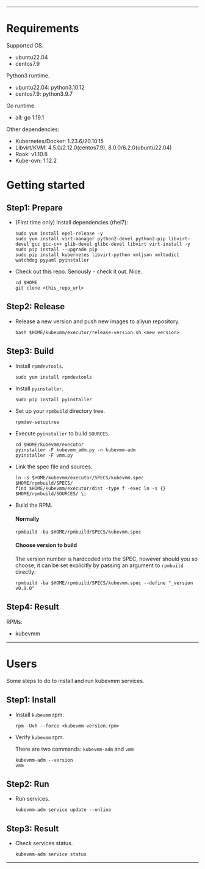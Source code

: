 
------------------------------------------------------------
# Requirements

Supported OS.

- ubuntu22.04
- centos7.9

Python3 runtime.

- ubuntu22.04: python3.10.12
- centos7.9: python3.9.7

Go runtime.

- all: go 1.19.1

Other dependencies:

- Kubernetes/Docker: 1.23.6/20.10.15
- Libvirt/KVM: 4.5.0/2.12.0(centos7.9), 8.0.0/6.2.0(ubuntu22.04)
- Rook: v1.10.8  
- Kube-ovn: 1.12.2             

# Getting started
## Step1: Prepare

* (First time only) Install dependencies (rhel7):
    ```
    sudo yum install epel-release -y
    sudo yum install virt-manager python2-devel python2-pip libvirt-devel gcc gcc-c++ glib-devel glibc-devel libvirt virt-install -y
    sudo pip install --upgrade pip
    sudo pip install kubernetes libvirt-python xmljson xmltodict watchdog pyyaml pyinstaller
    ```
    
* Check out this repo. Seriously - check it out. Nice.
    ```
    cd $HOME
    git clone <this_repo_url>
    ```

## Step2: Release

* Release a new version and push new images to aliyun repository.
    ```
    bash $HOME/kubevmm/executor/release-version.sh <new version>
    ```

## Step3: Build

* Install `rpmdevtools`.
    ```
    sudo yum install rpmdevtools
    ```

* Install `pyinstaller`.
    ```
    sudo pip install pyinstaller
    ```

* Set up your `rpmbuild` directory tree.
    ```
    rpmdev-setuptree
    ```

* Execute `pyinstaller` to build `SOURCES`.
    ```
    cd $HOME/kubevmm/executor
    pyinstaller -F kubevmm_adm.py -n kubevmm-adm
    pyinstaller -F vmm.py
    ```

* Link the spec file and sources.
    ```
    ln -s $HOME/kubevmm/executor/SPECS/kubevmm.spec $HOME/rpmbuild/SPECS/
    find $HOME/kubevmm/executor/dist -type f -exec ln -s {} $HOME/rpmbuild/SOURCES/ \;
    ```
    
* Build the RPM.

    #### Normally
    

    ```
    rpmbuild -ba $HOME/rpmbuild/SPECS/kubevmm.spec
    ```

    #### Choose version to build
    
    The version number is hardcoded into the SPEC, however should you so choose, it can be set explicitly by passing an argument to `rpmbuild` directly:
    
    ```
    rpmbuild -ba $HOME/rpmbuild/SPECS/kubevmm.spec --define "_version v0.9.0"
    ```
    

## Step4: Result

RPMs:
- kubevmm

------------------------------------------------------------

# Users

Some steps to do to install and run kubevmm services.

## Step1: Install

* Install `kubevmm` rpm.
    ```
    rpm -Uvh --force <kubevmm-version.rpm>
    ```

* Verify `kubevmm` rpm.

  There are two commands: `kubevmm-adm` and `vmm`
    ```
    kubevmm-adm --version
    vmm
    ```
    
## Step2: Run

* Run services.
    ```
    kubevmm-adm service update --online
    ```
    
## Step3: Result

* Check services status.
    ```
    kubevmm-adm service status
    ```
------------------------------------------------------------
